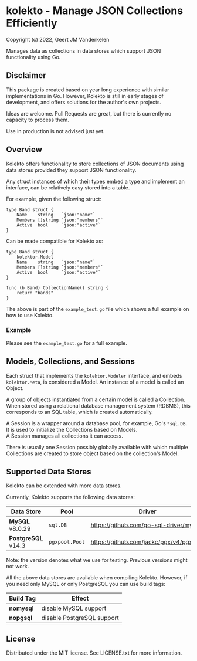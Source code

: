 kolekto - Manage JSON Collections Efficiently
=============================================

Copyright (c) 2022, Geert JM Vanderkelen

Manages data as collections in data stores which support JSON
functionality using Go.


Disclaimer
----------

This package is created based on year long experience with similar
implementations in Go. However, Kolekto is still in early stages
of development, and offers solutions for the author's own projects.

Ideas are welcome. Pull Requests are great, but there is currently
no capacity to process them.

Use in production is not advised just yet.


Overview
--------

Kolekto offers functionality to store collections of JSON documents
using data stores provided they support JSON functionality.

Any struct instances of which their types embed a type and implement
an interface, can be relatively easy stored into a table.

For example, given the following struct:

    type Band struct {
        Name    string   `json:"name"`
        Members []string `json:"members"`
        Active  bool     `json:"active"`
    }

Can be made compatible for Kolekto as:

    type Band struct {
        kolektor.Model
        Name    string   `json:"name"`
        Members []string `json:"members"`
        Active  bool     `json:"active"`
    }

    func (b Band) CollectionName() string {
        return "bands"
    }

The above is part of the `example_test.go` file which shows a full example
on how to use Kolekto.

### Example

Please see the `example_test.go` for a full example.


Models, Collections, and Sessions
---------------------------------

Each struct that implements the `kolektor.Modeler` interface, and 
embeds `kolektor.Meta`, is considered a Model. An instance of a model
is called an Object.

A group of objects instantiated from a certain model is called a
Collection. When stored using a relational database management system
(RDBMS), this corresponds to an SQL table, which is created automatically.

A Session is a wrapper around a database pool, for example, Go's `*sql.DB`.
It is used to initialize the Collections based on Models.  
A Session manages all collections it can access.

There is usually one Session possibly globally available with which
multiple Collections are created to store object based on the collection's
Model.


Supported Data Stores
---------------------

Kolekto can be extended with more data stores.

Currently, Kolekto supports the following data stores:

| Data Store           | Pool           | Driver                                  |
|----------------------|----------------|-----------------------------------------|
| **MySQL** v8.0.29    | `sql.DB`       | https://github.com/go-sql-driver/mysql  |
| **PostgreSQL** v14.3 | `pgxpool.Pool` | https://github.com/jackc/pgx/v4/pgxpool |

Note: the version denotes what we use for testing. Previous versions might not work.

All the above data stores are available when compiling Kolekto. However,
if you need only MySQL or only PostgreSQL you can use build tags:

| Build Tag   | Effect                     |
|-------------|----------------------------|
| **nomysql** | disable MySQL support      |
| **nopgsql** | disable PostgreSQL support |


License
-------

Distributed under the MIT license. See LICENSE.txt for more information.
